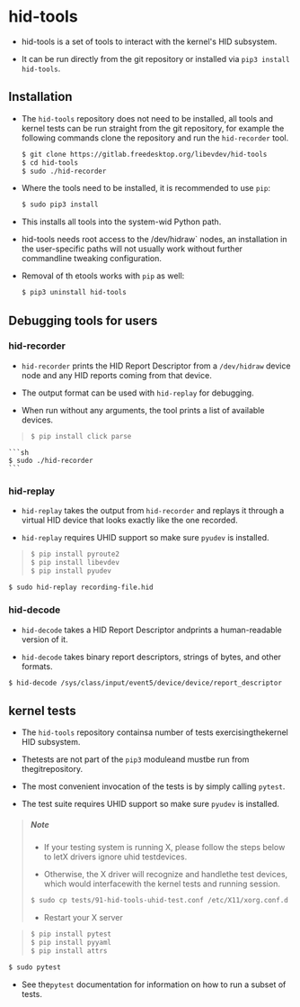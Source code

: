 # hid-tools

- hid-tools is a set of tools to interact with the kernel's HID subsystem.

- It can be run directly from the git repository or installed via `pip3 install hid-tools`.

## Installation

- The `hid-tools` repository does not need to be installed, all tools and kernel tests can be run straight from the git repository, for example the following commands clone the repository and run the `hid-recorder` tool.

    ```sh
    $ git clone https://gitlab.freedesktop.org/libevdev/hid-tools
    $ cd hid-tools
    $ sudo ./hid-recorder
    ```

- Where the tools need to be installed, it is recommended to use `pip`:

    ```sh
    $ sudo pip3 install
    ```

- This installs all tools into the system-wid Python path.

- hid-tools needs root access to the /dev/hidraw` nodes, an installation in the user-specific paths will not usually work without further commandline tweaking configuration.

- Removal of th etools works with `pip` as well:

    ```sh
    $ pip3 uninstall hid-tools
    ```

## Debugging tools for users

### hid-recorder

- `hid-recorder` prints the HID Report Descriptor from a `/dev/hidraw` device node and any HID reports coming from that device.

- The output format can be used with `hid-replay` for debugging.

- When run without any arguments, the tool prints a list of available devices.

> ```sh
> $ pip install click parse
> ```

    ```sh
    $ sudo ./hid-recorder
    ```

### hid-replay

- `hid-replay` takes the output from `hid-recorder` and replays it through a virtual HID device that looks exactly like the one recorded.

- `hid-replay` requires UHID support so make sure `pyudev` is installed.

> ```sh
> $ pip install pyroute2
> $ pip install libevdev
> $ pip install pyudev
> ```

```sh
$ sudo hid-replay recording-file.hid
```

### hid-decode

- `hid-decode` takes a HID Report Descriptor andprints a human-readable version of it.

- `hid-decode` takes binary report descriptors, strings of bytes, and other formats.

```sh
$ hid-decode /sys/class/input/event5/device/device/report_descriptor
```

## kernel tests

- The `hid-tools` repository containsa number of tests exercisingthekernel HID subsystem.

- Thetests are not part of the `pip3` moduleand mustbe run from thegitrepository.

- The most convenient invocation of the tests is by simply calling `pytest`.

- The test suite requires UHID support so make sure `pyudev` is installed.

> ##### Note
>
> - If your testing system is running X, please follow the steps below to letX drivers ignore uhid testdevices.
>
> - Otherwise, the X driver will recognize and handlethe test devices, which would interfacewith the kernel tests and running session.
>
> ```sh
> $ sudo cp tests/91-hid-tools-uhid-test.conf /etc/X11/xorg.conf.d
> ```
>
> - Restart your X server

> ```sh
> $ pip install pytest
> $ pip install pyyaml
> $ pip install attrs
> ```

```sh
$ sudo pytest
```

- See the`pytest` documentation for information on how to run a subset of tests.
